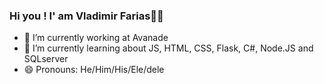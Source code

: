 ### Hi you ! I' am Vladimir Farias👊🏾

- 🔭 I’m currently working at Avanade
- 🌱 I’m currently learning about JS, HTML, CSS, Flask, C#, Node.JS and SQLserver 
- 😄 Pronouns: He/Him/His/Ele/dele
